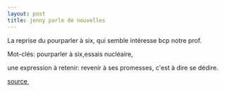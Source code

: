 ```yaml
---
layout: post
title: jenny parle de nouvelles
---
```


<p>La reprise du pourparler à six, qui semble intéresse bcp notre prof.</p>
<p>Mot-clés: pourparler à six,essais nucléaire, </p>
<p>une expression à retenir: revenir à ses promesses, c&#39;est à dire se dédire.</p>
<p><a href="http://www.lemonde.fr/web/article/0,1-0@2-3216,36-844160@51-842147,0.html">source </a></p>
<p></p>
